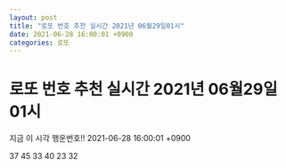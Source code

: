 ```yaml
---
layout: post
title: "로또 번호 추천 실시간 2021년 06월29일01시"
date: 2021-06-28 16:00:01 +0900
categories: 로또
---
```


# 로또 번호 추천 실시간 2021년 06월29일01시

지금 이 시각 행운번호!! 2021-06-28 16:00:01 +0900

 37  45  33  40  23  32 

